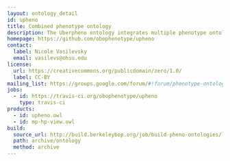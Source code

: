 ```yaml
---
layout: ontology_detail
id: upheno
title: Combined phenotype ontology
description: The Uberpheno ontology integrates multiple phenotype ontologies into a unified cross-species phenotype ontology. 
homepage: https://github.com/obophenotype/upheno
contact:
  label: Nicole Vasilevsky
  email: vasilevs@ohsu.edu
license:
  url: https://creativecommons.org/publicdomain/zero/1.0/
  label: CC-BY
mailing_list: https://groups.google.com/forum/#!forum/phenotype-ontologies-editors
jobs:
  - id: https://travis-ci.org/obophenotype/upheno
    type: travis-ci
products:
  - id: upheno.owl
  - id: mp-hp-view.owl
build:
  source_url: http://build.berkeleybop.org/job/build-pheno-ontologies/lastSuccessfulBuild/artifact/*zip*/archive.zip
  path: archive/ontology
  method: archive
---
```

